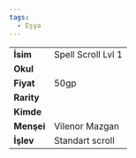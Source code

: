 ```yaml
---
tags:
  - Eşya
---  
```

  
|  |  |  
|---|---|  
| **İsim** | Spell Scroll Lvl 1|  
| **Okul** | |  
| **Fiyat** | 50gp|  
| **Rarity** | |  
| **Kimde** | |  
| **Menşei** | Vilenor Mazgan|  
| **İşlev** | Standart scroll|  
